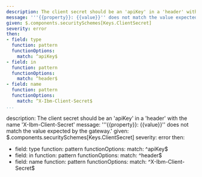 ---
description: The client secret should be an 'apiKey' in a 'header' with the name 'X-Ibm-Client-Secret'
message: '''{{property}}: {{value}}'' does not match the value expected by the gateway.'
given: $.components.securitySchemes[Keys.ClientSecret]
severity: error
then:
- field: type
  function: pattern
  functionOptions:
    match: ^apiKey$
- field: in
  function: pattern
  functionOptions:
    match: ^header$
- field: name
  function: pattern
  functionOptions:
    match: ^X-Ibm-Client-Secret$
...description: The client secret should be an 'apiKey' in a 'header' with the name 'X-Ibm-Client-Secret'
message: '''{{property}}: {{value}}'' does not match the value expected by the gateway.'
given: $.components.securitySchemes[Keys.ClientSecret]
severity: error
then:
- field: type
  function: pattern
  functionOptions:
    match: ^apiKey$
- field: in
  function: pattern
  functionOptions:
    match: ^header$
- field: name
  function: pattern
  functionOptions:
    match: ^X-Ibm-Client-Secret$
